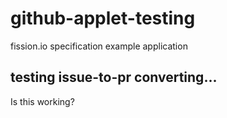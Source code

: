 # github-applet-testing
fission.io specification example application

## testing issue-to-pr converting...
Is this working?
